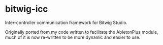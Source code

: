 bitwig-icc
=============

Inter-controller communication framework for Bitwig Studio.

Originally ported from my code written to facilitate the AbletonPlus module, much of it is now re-written to be more dynamic and easier to use.

